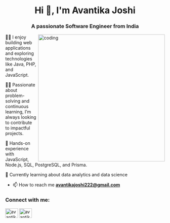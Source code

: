 <h1 align="center">Hi 👋, I'm Avantika Joshi</h1>
<h3 align="center">A passionate Software Engineer from India</h3>
<img align="right"alt="coding" width="400" src="https://user-images.githubusercontent.com/55389276/140866485-8fb1c876-9a8f-4d6a-98dc-08c4981eaf70.gif">

👩‍💻 I enjoy building web applications and exploring technologies like Java, PHP, and JavaScript.

👱‍♀️ Passionate about problem-solving and continuous learning, I’m always looking to contribute to impactful projects.

🌷 Hands-on experience with JavaScript, Node.js, SQL, PostgreSQL, and Prisma.

💭 Currently learning about data analytics and data science
- 📫 How to reach me **avantikajoshi222@gmail.com**

<h3 align="left">Connect with me:</h3>
<p align="left">
<a href="https://instagram.com/avantikajoshi222" target="blank"><img align="center" src="https://raw.githubusercontent.com/rahuldkjain/github-profile-readme-generator/master/src/images/icons/Social/instagram.svg" alt="avantikajoshi222" height="30" width="40" /></a>
<a href="https://www.leetcode.com/avantikajoshi" target="blank"><img align="center" src="https://raw.githubusercontent.com/rahuldkjain/github-profile-readme-generator/master/src/images/icons/Social/leet-code.svg" alt="avantikajoshi" height="30" width="40" /></a>
</p>
